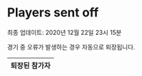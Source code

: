 # Players sent off
최종 업데이트: 2020년 12월 22일 23시 15분


경기 중 오류가 발생하는 경우 자동으로 퇴장됩니다.


| 퇴장된 참가자 |
|:---:|